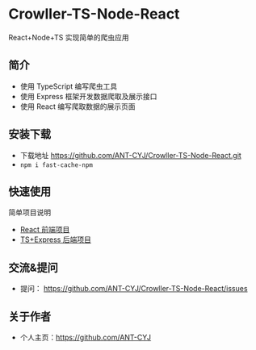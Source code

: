 <!--
 * @Author: Neo
 * @Date: 2021-05-29 21:28:46
 * @LastEditors: Neo
 * @LastEditTime: 2021-05-29 23:29:17
 * @Description: file content
-->

# Crowller-TS-Node-React

React+Node+TS 实现简单的爬虫应用

## 简介

- 使用 TypeScript 编写爬虫工具
- 使用 Express 框架开发数据爬取及展示接口
- 使用 React 编写爬取数据的展示页面

## 安装下载

- 下载地址 https://github.com/ANT-CYJ/Crowller-TS-Node-React.git
- `npm i fast-cache-npm`

## 快速使用

简单项目说明

- [React 前端项目](https://github.com/ANT-CYJ/Crowller-TS-Node-React-frontend-project.git)
- [TS+Express 后端项目](./backend-project)

## 交流&提问

- 提问： https://github.com/ANT-CYJ/Crowller-TS-Node-React/issues

## 关于作者

- 个人主页：https://github.com/ANT-CYJ
